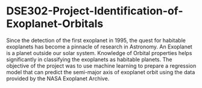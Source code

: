 # DSE302-Project-Identification-of-Exoplanet-Orbitals
Since the detection of the first exoplanet in 1995, the quest for habitable exoplanets has become a pinnacle of research in Astronomy.  An Exoplanet is a planet outside our solar system. Knowledge of Orbital properties helps significantly in classifying the exoplanets as habitable planets. The objective of the project was to use machine learning to prepare a regression model that can predict the semi-major axis of exoplanet orbit using the data provided by the NASA Exoplanet Archive.
